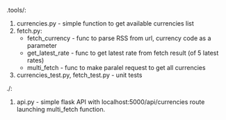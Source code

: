 .tools/:
1.  currencies.py - simple function to get available currencies list
2.  fetch.py:
    *   fetch_currency - func to parse RSS from url, currency code as a parameter
    *   get_latest_rate - func to get latest rate from fetch result (of 5 latest rates)
    *   multi_fetch - func to make paralel request to get all currencies
3.  currencies_test.py, fetch_test.py - unit tests

./:
1.  api.py - simple flask API with localhost:5000/api/currencies route launching multi_fetch function.